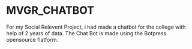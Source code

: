 # MVGR_CHATBOT
For my Social Relevent Project, i had made a chatbot for the college with help of 2 years of data.
The Chat Bot is made using the Botpress opensource flatform.
